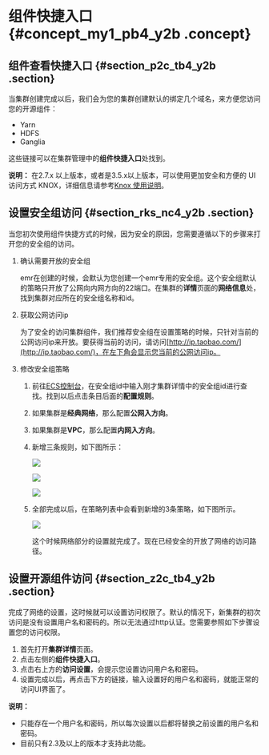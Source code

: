 # 组件快捷入口 {#concept_my1_pb4_y2b .concept}

## 组件查看快捷入口 {#section_p2c_tb4_y2b .section}

当集群创建完成以后，我们会为您的集群创建默认的绑定几个域名，来方便您访问您的开源组件：

-   Yarn
-   HDFS
-   Ganglia

这些链接可以在集群管理中的**组件快捷入口**处找到。

**说明：** 在2.7.x 以上版本，或者是3.5.x以上版本，可以使用更加安全和方便的 UI 访问方式 KNOX，详细信息请参考[Knox 使用说明](https://help.aliyun.com/document_detail/62675.html)。

## 设置安全组访问 {#section_rks_nc4_y2b .section}

当您初次使用组件快捷方式的时候，因为安全的原因，您需要遵循以下的步骤来打开您的安全组的访问。

1.  确认需要开放的安全组

    emr在创建的时候，会默认为您创建一个emr专用的安全组。这个安全组默认的策略只开放了公网向内网方向的22端口。在集群的**详情**页面的**网络信息**处，找到集群对应所在的安全组名称和id。

2.  获取公网访问ip

    为了安全的访问集群组件，我们推荐安全组在设置策略的时候，只针对当前的公网访问ip来开放。要获得当前的访问，请访问[http://ip.taobao.com/](http://ip.taobao.com/)，在左下角会显示您当前的公网访问ip。

3.  修改安全组策略
    1.  前往[ECS控制台](https://ecs.console.aliyun.com/)，在安全组id中输入刚才集群详情中的安全组id进行查找。找到以后点击条目后面的**配置规则**。
    2.  如果集群是**经典网络**，那么配置**公网入方向**。
    3.  如果集群是**VPC**，那么配置**内网入方向**。
    4.  新增三条规则，如下图所示：

        ![](http://static-aliyun-doc.oss-cn-hangzhou.aliyuncs.com/assets/img/17862/153690936110457_zh-CN.jpg)

        ![](http://static-aliyun-doc.oss-cn-hangzhou.aliyuncs.com/assets/img/17862/153690936210458_zh-CN.jpg)

        ![](http://static-aliyun-doc.oss-cn-hangzhou.aliyuncs.com/assets/img/17862/153690936210459_zh-CN.jpg)

    5.  全部完成以后，在策略列表中会看到新增的3条策略，如下图所示。

        ![](http://static-aliyun-doc.oss-cn-hangzhou.aliyuncs.com/assets/img/17862/153690936210460_zh-CN.jpg)

        这个时候网络部分的设置就完成了。现在已经安全的开放了网络的访问路径。


## 设置开源组件访问 {#section_z2c_tb4_y2b .section}

完成了网络的设置，这时候就可以设置访问权限了。默认的情况下，新集群的初次访问是没有设置用户名和密码的。所以无法通过http认证。您需要参照如下步骤设置您的访问权限。

1.  首先打开**集群详情**页面。
2.  点击左侧的**组件快捷入口**。
3.  点击右上方的**访问设置**，会提示您设置访问用户名和密码。
4.  设置完成以后，再点击下方的链接，输入设置好的用户名和密码，就能正常的访问UI界面了。

**说明：** 

-   只能存在一个用户名和密码，所以每次设置以后都将替换之前设置的用户名和密码。
-   目前只有2.3及以上的版本才支持此功能。

